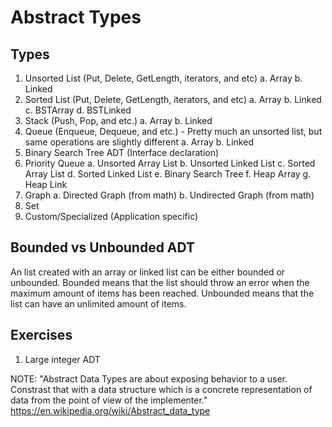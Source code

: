 # Abstract Types

## Types

1. Unsorted List (Put, Delete, GetLength, iterators, and etc)
  a. Array
  b. Linked
2. Sorted List (Put, Delete, GetLength, iterators, and etc)
  a. Array
  b. Linked
  c. BSTArray
  d. BSTLinked
3. Stack (Push, Pop, and etc.)
  a. Array
  b. Linked
4. Queue (Enqueue, Dequeue, and etc.) - Pretty much an unsorted list, but same operations are slightly different
  a. Array
  b. Linked
5. Binary Search Tree ADT (Interface declaration)
6. Priority Queue
  a. Unsorted Array List
  b. Unsorted Linked List
  c. Sorted Array List
  d. Sorted Linked List
  e. Binary Search Tree
  f. Heap Array
  g. Heap Link
7. Graph
  a. Directed Graph (from math)
  b. Undirected Graph (from math)
8. Set
9. Custom/Specialized (Application specific)

## Bounded vs Unbounded ADT

An list created with an array or linked list can be either bounded or unbounded. Bounded means that the list should throw an error when
the maximum amount of items has been reached. Unbounded means that the list can have an unlimited amount of items.

## Exercises

1. Large integer ADT

NOTE: "Abstract Data Types are about exposing behavior to a user. Constrast that with a data structure which is a concrete representation of
data from the point of view of the implementer." https://en.wikipedia.org/wiki/Abstract_data_type
